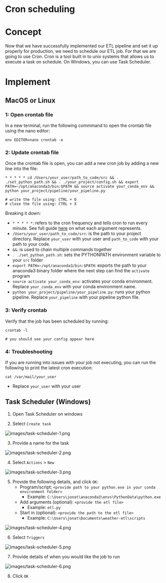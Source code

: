 # Cron scheduling 

# Concept 

Now that we have successfully implemented our ETL pipeline and set it up properly for production, we need to schedule our ETL job. For that we are going to use Cron. Cron is a tool built in to unix systems that allows us to execute a task on schedule. On Windows, you can use Task Scheduler.

# Implement

## MacOS or Linux

### 1: Open crontab file 

In a new terminal, run the following commmand to open the crontab file using the nano editor:

```
env EDITOR=nano crontab -e
```

### 2: Update crontab file 

Once the crontab file is open, you can add a new cron job by adding a new line into the file:

```
* * * * * cd /Users/your_user/path_to_code/src && . ./set_python_path.sh && . ./your_project/config.sh && export PATH=~/opt/anaconda3/bin:$PATH && source activate your_conda_env && python your_project/pipeline/your_pipeline.py

# write the file using: CTRL + O
# close the file using: CTRL + X

```

Breaking it down: 
- `* * * * *`: refers to the cron frequency and tells cron to run every minute. See full guide [here](https://ole.michelsen.dk/blog/schedule-jobs-with-crontab-on-mac-osx/) on what each argument represents. 
- `/Users/your_user/path_to_code/src`: is the path to your project directory. Replace `your_user` with your user and `path_to_code` with your path to your code.  
- `&&`: is used to chain multiple commands together 
- `. ./set_python_path.sh`: sets the PYTHONPATH environment variable to your `src` folder 
- `export PATH=~/opt/anaconda3/bin:$PATH`: exports the path to your anaconda3 binary folder where the next step can find the `activate` program
- `source activate your_conda_env`: activates your conda environment. Replace `your_conda_env` with your conda environment name.  
- `python your_project/pipeline/your_pipeline.py`: runs your python pipeline. Replace `your_pipeline` with your pipeline python file. 

### 3: Verify crontab

Verify that the job has been scheduled by running:

```
crontab -l 

# you should see your config appear here 

```

### 4: Troubleshooting 

If you are running into issues with your job not executing, you can run the following to print the latest cron execution: 

```
cat /var/mail/your_user
```

- Replace `your_user` with your user

## Task Scheduler (Windows) 

1. Open Task Scheduler on windows 

2. Select `Create task`

![images/task-scheduler-1.png](images/task-scheduler-1.png)

3. Provide a name for the task 

![images/task-scheduler-2.png](images/task-scheduler-2.png)

4. Select `Actions` > `New` 

![images/task-scheduler-3.png](images/task-scheduler-3.png)

5. Provide the following details, and click `OK`: 
    - Program/script: `<provide path to your python.exe in your conda environment folder>`
        - Example: `C:\Users\jonat\anaconda3\envs\PythonData\python.exe`
    - Add arguments (optional): `<provide the etl file>`
        - Example: `etl.py` 
    - Start in (optional): `<provide the path to the etl file>` 
        - Example: `C:\Users\jonat\Documents\weather-etl\scripts`

![images/task-scheduler-4.png](images/task-scheduler-4.png)

6. Select `Triggers` 

![images/task-scheduler-5.png](images/task-scheduler-5.png)

7. Provide details of when you would like the job to run 

![images/task-scheduler-6.png](images/task-scheduler-6.png)

8. Click `OK` 
